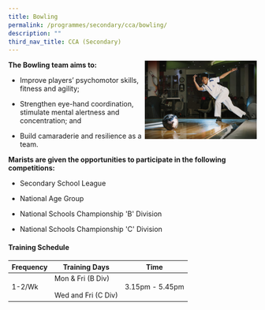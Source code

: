 ```yaml
---
title: Bowling
permalink: /programmes/secondary/cca/bowling/
description: ""
third_nav_title: CCA (Secondary)
---
```



<img align="right" src="/images/CCA/Secondary/Bowling_1.jpg" style="width:45%">


**The Bowling team aims to:**

*   Improve players’ psychomotor skills, fitness and agility;  
    
*   Strengthen eye-hand coordination, stimulate mental alertness and concentration; and  
    
*   Build camaraderie and resilience as a team.&nbsp;  
    

  

**Marists are given the opportunities to participate in the following competitions:**

*   Secondary School League&nbsp;  
    
*   National Age Group
*   National Schools Championship 'B' Division
*   National Schools Championship 'C' Division


#### Training Schedule

<table>
<thead>
  <tr>
    <th>Frequency</th>
    <th>Training Days</th>
    <th>Time</th>
  </tr>
</thead>
<tbody>
  <tr>
    <td>1-2/Wk</td>
    <td>Mon &amp; Fri (B Div)<br><br>Wed and Fri (C Div)</td>
    <td>3.15pm - 5.45pm</td>
  </tr>
</tbody>
</table>